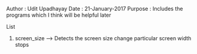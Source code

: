 Author  : Udit Upadhayay
Date    : 21-January-2017
Purpose : Includes the programs which I think will be helpful later

List
1. screen_size --> Detects the screen size change particular screen width stops
